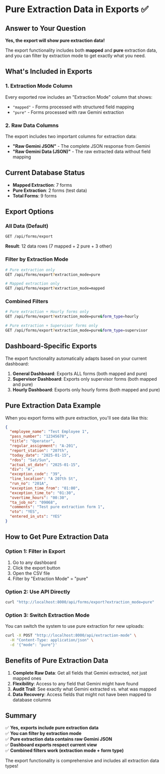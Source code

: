 # Pure Extraction Data in Exports ✅

## Answer to Your Question
**Yes, the export will show pure extraction data!** 

The export functionality includes both **mapped** and **pure** extraction data, and you can filter by extraction mode to get exactly what you need.

## What's Included in Exports

### 1. **Extraction Mode Column**
Every exported row includes an "Extraction Mode" column that shows:
- `"mapped"` - Forms processed with structured field mapping
- `"pure"` - Forms processed with raw Gemini extraction

### 2. **Raw Data Columns**
The export includes two important columns for extraction data:
- **"Raw Gemini JSON"** - The complete JSON response from Gemini
- **"Raw Gemini Data (JSON)"** - The raw extracted data without field mapping

## Current Database Status
- **Mapped Extraction**: 7 forms
- **Pure Extraction**: 2 forms (test data)
- **Total Forms**: 9 forms

## Export Options

### All Data (Default)
```bash
GET /api/forms/export
```
**Result**: 12 data rows (7 mapped + 2 pure + 3 other)

### Filter by Extraction Mode
```bash
# Pure extraction only
GET /api/forms/export?extraction_mode=pure

# Mapped extraction only  
GET /api/forms/export?extraction_mode=mapped
```

### Combined Filters
```bash
# Pure extraction + Hourly forms only
GET /api/forms/export?extraction_mode=pure&form_type=hourly

# Pure extraction + Supervisor forms only
GET /api/forms/export?extraction_mode=pure&form_type=supervisor
```

## Dashboard-Specific Exports

The export functionality automatically adapts based on your current dashboard:

1. **General Dashboard**: Exports ALL forms (both mapped and pure)
2. **Supervisor Dashboard**: Exports only supervisor forms (both mapped and pure)
3. **Hourly Dashboard**: Exports only hourly forms (both mapped and pure)

## Pure Extraction Data Example

When you export forms with pure extraction, you'll see data like this:

```json
{
  "employee_name": "Test Employee 1",
  "pass_number": "12345678", 
  "title": "Operator",
  "regular_assignment": "A-201",
  "report_station": "207th",
  "today_date": "2025-01-15",
  "rdos": "Sat/Sun",
  "actual_ot_date": "2025-01-15",
  "div": "A",
  "exception_code": "39",
  "line_location": "A 207th St",
  "run_no": "201A",
  "exception_time_from": "01:00",
  "exception_time_to": "01:30",
  "overtime_hours": "00:30",
  "ta_job_no": "09068",
  "comments": "Test pure extraction form 1",
  "oto": "YES",
  "entered_in_uts": "YES"
}
```

## How to Get Pure Extraction Data

### Option 1: Filter in Export
1. Go to any dashboard
2. Click the export button
3. Open the CSV file
4. Filter by "Extraction Mode" = "pure"

### Option 2: Use API Directly
```bash
curl "http://localhost:8000/api/forms/export?extraction_mode=pure"
```

### Option 3: Switch Extraction Mode
You can switch the system to use pure extraction for new uploads:
```bash
curl -X POST "http://localhost:8000/api/extraction-mode" \
  -H "Content-Type: application/json" \
  -d '{"mode": "pure"}'
```

## Benefits of Pure Extraction Data

1. **Complete Raw Data**: Get all fields that Gemini extracted, not just mapped ones
2. **Flexibility**: Access to any field that Gemini might have found
3. **Audit Trail**: See exactly what Gemini extracted vs. what was mapped
4. **Data Recovery**: Access fields that might not have been mapped to database columns

## Summary

✅ **Yes, exports include pure extraction data**  
✅ **You can filter by extraction mode**  
✅ **Pure extraction data contains raw Gemini JSON**  
✅ **Dashboard exports respect current view**  
✅ **Combined filters work (extraction mode + form type)**  

The export functionality is comprehensive and includes all extraction data types! 